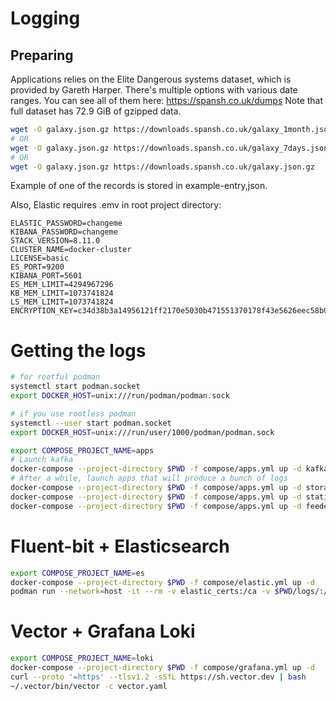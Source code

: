 # Logging

## Preparing

Applications relies on the Elite Dangerous systems dataset, which is provided by Gareth Harper.
There's multiple options with various date ranges. You can see all of them here: https://spansh.co.uk/dumps
Note that full dataset has 72.9 GiB of gzipped data.

```bash
wget -O galaxy.json.gz https://downloads.spansh.co.uk/galaxy_1month.json.gz
# OR
wget -O galaxy.json.gz https://downloads.spansh.co.uk/galaxy_7days.json.gz
# OR
wget -O galaxy.json.gz https://downloads.spansh.co.uk/galaxy.json.gz
```
Example of one of the records is stored in example-entry,json.

Also, Elastic requires .emv in root project directory:
```
ELASTIC_PASSWORD=changeme
KIBANA_PASSWORD=changeme
STACK_VERSION=8.11.0
CLUSTER_NAME=docker-cluster
LICENSE=basic
ES_PORT=9200
KIBANA_PORT=5601
ES_MEM_LIMIT=4294967296
KB_MEM_LIMIT=1073741824
LS_MEM_LIMIT=1073741824
ENCRYPTION_KEY=c34d38b3a14956121ff2170e5030b471551370178f43e5626eec58b04a30fae2
```

# Getting the logs

```bash
# for rootful podman
systemctl start podman.socket
export DOCKER_HOST=unix:///run/podman/podman.sock

# if you use rootless podman
systemctl --user start podman.socket
export DOCKER_HOST=unix:///run/user/1000/podman/podman.sock

export COMPOSE_PROJECT_NAME=apps
# Launch kafka
docker-compose --project-directory $PWD -f compose/apps.yml up -d kafka
# After a while, launch apps that will produce a bunch of logs
docker-compose --project-directory $PWD -f compose/apps.yml up -d storage
docker-compose --project-directory $PWD -f compose/apps.yml up -d statistics
docker-compose --project-directory $PWD -f compose/apps.yml up -d feeder
```

# Fluent-bit + Elasticsearch

```bash
export COMPOSE_PROJECT_NAME=es
docker-compose --project-directory $PWD -f compose/elastic.yml up -d
podman run --network=host -it --rm -v elastic_certs:/ca -v $PWD/logs/:/logs -v $PWD/fluent-bit.conf:/fluent-bit.conf cr.fluentbit.io/fluent/fluent-bit:latest -c /fluent-bit.conf
```

# Vector + Grafana Loki
```bash
export COMPOSE_PROJECT_NAME=loki
docker-compose --project-directory $PWD -f compose/grafana.yml up -d
curl --proto '=https' --tlsv1.2 -sSfL https://sh.vector.dev | bash
~/.vector/bin/vector -c vector.yaml
```

